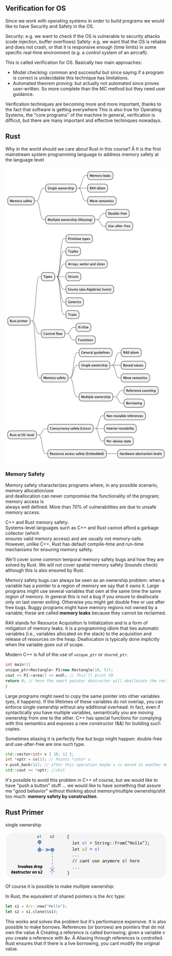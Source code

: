 ## Verification for OS

Since we work with operating systems in order to build programs we would like to have Security and Safety in the OS.  

Security: e.g. we want to check if the OS is vulnerable to security attacks (code injection, buffer overflows) Safety: e.g. we want that the OS is reliable and does not crash, or that it is responsive enough (time limits) in some specific real-time environment (e.g. a control system of an aircraft).

This is called verification for OS. 
Basically two main approaches:
- Model checking: common and successful but since saying if a program is correct is undecidable this technique has limitations.  
- Automated theorem proving: but actually not automated since proves user-written. So more complete than the MC method but they need user guidance.


Verification techniques are becoming more and more important, thanks to the fact that software is getting everywhere This is also true for Operating Systems, the "core programs" of the machine In general, verification is difficut, but there are many important and effective techinques nowadays.

## Rust 

Why in the world should we care about Rust in this course?
Ă It is the first mainstream system programming language to address memory safety at the
language level


![](images/3a88804bedb7c0dbba51a756f1d5ed26.png) 


### Memory Safety

Memory safety characterizes programs where, in any possible scenario, memory allocation/use   
and deallocation can never compromise the functionality of the program; memory access is   
always well defined. More than 70% of vulnerabilities are due to unsafe memory access.

C++ and Rust memory safety:   
Systems-level languages such as C++ and Rust cannot afford a garbage collector (which   
ensures valid memory access) and are usually not memory-safe.   
However, unlike C++, Rust has default compile-time and run-time mechanisms for ensuring memory safety.   

We'll cover some common temporal memory safety bugs and how they are solved by Rust. We will not cover spatial memory safety (bounds check) although this is also ensured by Rust.


Memory safety bugs can always be seen as an ownership problem: when a variable has a pointer to a region of memory we say that it owns it.
Large programs might use several variables that own at the same time the same region of memory. In general this is not a bug if you ensure to deallocate only on last owner exiting.
Otherwise you might get double free or use after free bugs.
Buggy programs might have memory regions not owned by a variable; these are called **memory leaks** because they cannot be reclaimed.

RAII stands for Resource Acquisition Is Initialization and is a form of mitigation of memory leaks. It is a programming idiom that ties automatic variables (i.e., variables allocated on the stack) to the acquisition and release of resources on the heap. Deallocation is typically done implicitly when the variable goes out of scope.


Modern C++ is full of the use of `unique_ptr` or `shared_ptr`.
````cpp
int main(){
unique_ptr<Rectangle> P1(new Rectangle(10, 5));
cout << P1->area() << endl; // This'll print 50
return 0; // here the smart pointer destructor will deallocate the rectangle object
}
````

Large programs might need to copy the same pointer into other variables (yes, it happens).
If the lifetimes of these variables do not overlap, you can enforce single ownership without any
additional overhead. In fact, even if syntactically you have multiple variables, semantically you
are moving ownership from one to the other.
C++ has special functions for complying with this semantics and exposes a new constructor (&&)
for building such copies.

Sometimes aliasing it is perfectly fine but bugs might happen: double-free and use-after-free are one such type.

````cpp
std::vector<int> v { 10, 11 };
int *vptr = &v[1]; // Points *into* v.
v.push_back(12); // after this operation maybe v is moved in another memory location!
std::cout << *vptr; //shit 
````

It's possible to avoid this problem in C++ of course, but we would like to have "push a button" stuff ... we would like to have something that assure me "good behavior" without thinking about memory/multiple ownership/shit too much: **memory safety by construction**. 

## Rust Primer

single ownership

![](images/ecb8e8e9d321293691ebcd75ed4e692f.png)

Of course it is possible to make multiple ownership:

In Rust, the equivalent of shared pointers is the Arc type:

````rust
let s1 = Arc::new("Hello");
let s2 = s1.clone(&s1);
````

This works and solves the problem but it's performance expensive. 
It is also possible to make borrows. References (or borrows) are pointers that do not own the value
Ă Creating a reference is called borrowing; given a variable v you create a reference with &v.
Ă Aliasing through references is controlled. Rust ensures that if there is a live borrowing, you
cant modify the original value.